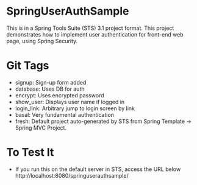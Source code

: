 SpringUserAuthSample
=======================
This is in a Spring Tools Suite (STS) 3.1 project format.
This project demonstrates how to implement user authentication for front-end web page, using Spring Security.

Git Tags
==========
* signup: Sign-up form added
* database: Uses DB for auth
* encrypt: Uses encrypted password
* show_user: Displays user name if logged in
* login_link: Arbitrary jump to login screen by link
* basal: Very fundamental authentication
* fresh: Default project auto-generated by STS from Spring Template -> Spring MVC Project.

To Test It
============
* If you run this on the default server in STS, access the URL below
http://localhost:8080/springuserauthsample/
